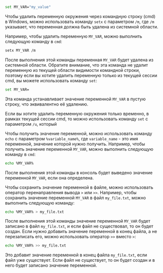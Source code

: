 ```bash
set MY_VAR="my_value"
```

Чтобы удалить переменную окружения через командную строку (cmd) в Windows,
можно использовать команду `setx` с параметром `/m`, где `/m` указывает, что переменная должна быть удалена из системной области.

Например, чтобы удалить переменную `MY_VAR`, можно выполнить следующую команду в `cmd`:

```bash
setx MY_VAR /m
```

После выполнения этой команды переменная `MY_VAR` будет удалена из системной области.
Обратите внимание, что эта команда не удалит переменную из текущей области видимости командной строки,
поэтому если вы хотите удалить переменную только из текущей сессии cmd, вы можете использовать команду `set`:

```bash
set MY_VAR=
```

Эта команда устанавливает значение переменной `MY_VAR` в пустую строку, что эквивалентно её удалению.


Если вы хотите удалить переменную окружения только временно, в рамках текущей сессии cmd, то можно использовать команду `set` с параметром `/u`, который


Чтобы получить значение переменной, можно использовать команду `echo` с параметром `%variable_name%`,
где `variable_name` - это имя переменной, значение которой нужно получить.
Например, чтобы получить значение переменной `MY_VAR`, можно выполнить следующую команду в `cmd`:

```bash
echo %MY_VAR%
```

После выполнения этой команды в консоль будет выведено значение переменной `MY_VAR`, если она определена.

Чтобы сохранить значение переменной в файле, можно использовать оператор перенаправления вывода `>` или `>>`.
Например, чтобы сохранить значение переменной `MY_VAR` в файл `my_file.txt`, можно выполнить следующую команду:

```bash
echo %MY_VAR% > my_file.txt
```

После выполнения этой команды значение переменной `MY_VAR` будет записано в файл `my_file.txt`,
и если файл не существовал, то он будет создан.
Если нужно добавить значение переменной в конец файла, а не перезаписать его, можно использовать оператор `>>` вместо `>`:

```bash
echo %MY_VAR% >> my_file.txt
```

Это добавит значение переменной в конец файла `my_file.txt`, если файл уже существует.
Если файл не существует, то он будет создан и в него будет записано значение переменной.
